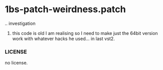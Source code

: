 # 1bs-patch-weirdness.patch
.. investigation

1. this code is old I am realising so I need to make just the 64bit version work with whatever hacks he used... in last vst2.

### LICENSE
no license.

